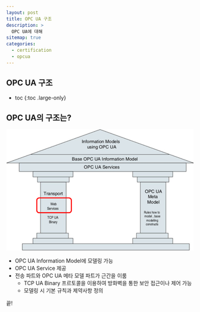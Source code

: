 ```yaml
---
layout: post
title: OPC UA 구조
description: >
  OPC UA에 대해
sitemap: true
categories:
  - certification
  - opcua
---
```


## OPC UA 구조

* toc
{:toc .large-only}

## OPC UA의 구조는?

![그림1](/assets/img/opcua/opcua_structure1.png)

- OPC UA Information Model에 모델링 가능
- OPC UA Service 제공
- 전송 파트와 OPC UA 메타 모델 파트가 근간을 이룸
  - TCP UA Binary 프르토콜을 이용하여 방화벽을 통한 보안 접근이나 제어 가능
  - 모델링 시 기본 규칙과 제약사항 정의
  



끝!